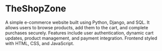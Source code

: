 # TheShopZone
A simple e-commerce website built using Python, Django, and SQL. It allows users to browse products, add them to the cart, and complete purchases securely. Features include user authentication, dynamic cart updates, product management, and payment integration. Frontend styled with HTML, CSS, and JavaScript.
